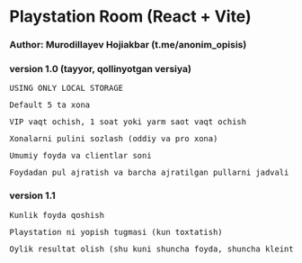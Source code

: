 # Playstation Room (React + Vite)

### Author: Murodillayev Hojiakbar (t.me/anonim_opisis)

### version 1.0 (tayyor, qollinyotgan versiya)

<pre>USING ONLY LOCAL STORAGE</pre>

<pre>Default 5 ta xona</pre>
<pre>VIP vaqt ochish, 1 soat yoki yarm saot vaqt ochish</pre>
<pre>Xonalarni pulini sozlash (oddiy va pro xona)</pre>
<pre>Umumiy foyda va clientlar soni</pre>
<pre>Foydadan pul ajratish va barcha ajratilgan pullarni jadvali (sanasi-soati, tavsifi, qancha ekanligi)</pre>

### version 1.1

<pre>Kunlik foyda qoshish</pre>
<pre>Playstation ni yopish tugmasi (kun toxtatish)</pre>
<pre>Oylik resultat olish (shu kuni shuncha foyda, shuncha kleint), Bu oyda shuncha foyda boldi..</pre>
